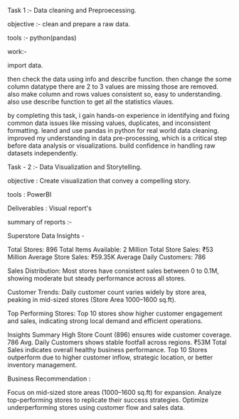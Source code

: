 Task 1 :- Data cleaning and Preproecessing.

objective :- clean and prepare a raw data.

tools :- python(pandas)

work:-

import data.

then check the data using info and describe function. then change the some column datatype there are 2 to 3 values are missing those are removed. also make column and rows values consistent so, easy to understanding. also use describe function to get all the statistics vlaues.

by completing this task, i gain hands-on experience in identifying and fixing common data issues like missing values, duplicates, and inconsistent formatting.
leand and use pandas in python for real world data cleaning.
improved my understanding in data pre-processing, which is a critical step before data analysis or visualizations.
build confidence in handling raw datasets independently.


Task - 2 :- Data Visualization and Storytelling.

objective : Create visualization that convey a compelling story.

tools : PowerBI

Deliverables : Visual report's

summary of reports :-

Superstore Data Insights -

Total Stores: 896
Total Items Available: 2 Million
Total Store Sales: ₹53 Million
Average Store Sales: ₹59.35K
Average Daily Customers: 786

Sales Distribution:
Most stores have consistent sales between 0 to 0.1M, showing moderate but steady performance across all stores.

Customer Trends:
Daily customer count varies widely by store area, peaking in mid-sized stores (Store Area 1000–1600 sq.ft).

Top Performing Stores:
Top 10 stores show higher customer engagement and sales, indicating strong local demand and efficient operations.

Insights Summary
High Store Count (896) ensures wide customer coverage.
786 Avg. Daily Customers shows stable footfall across regions.
₹53M Total Sales indicates overall healthy business performance.
Top 10 Stores outperform due to higher customer inflow, strategic location, or better inventory management.

Business Recommendation :

Focus on mid-sized store areas (1000–1600 sq.ft) for expansion.
Analyze top-performing stores to replicate their success strategies.
Optimize underperforming stores using customer flow and sales data.
